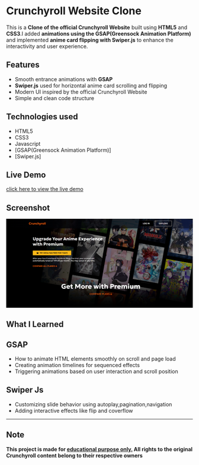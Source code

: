 # Crunchyroll Website Clone

This is a **Clone of the official Crunchyroll Website** built using **HTML5** and **CSS3**.I added **animations using the  GSAP(Greensock Animation Platform)** and implemented **anime card flipping with Swiper.js** to enhance the interactivity and user experience.

## Features

- Smooth entrance animations with **GSAP**
- **Swiper.js** used for horizontal anime card scrolling and flipping 
- Modern UI inspired by the official Crunchyroll Website
- Simple and clean code structure

## Technologies used

- HTML5
- CSS3
- Javascript
- [GSAP(Greensock Animation Platform)]
- [Swiper.js]

## Live Demo

[click here to view the live demo](https://ibrahimpatel-63.github.io/Crunchyroll-Website/)

## Screenshot

[![Screenshot](./images/screenshot.png)](./images/screenshot.png)

## What I Learned

## GSAP

- How to animate HTML elements smoothly on scroll and page load 
- Creating animation timelines for sequenced effects
- Triggering animations based on user interaction and scroll position

## Swiper Js

- Customizing slide behavior using autoplay,pagination,navigation
- Adding interactive effects like flip and coverflow

---

## Note

**This project is made for <u>educational purpose only.</u> All rights to the original Crunchyroll content belong to their respective owners**